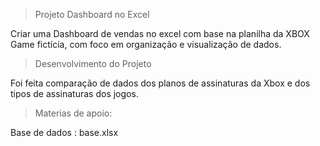 
>Projeto Dashboard no Excel

Criar uma Dashboard de vendas no excel com base na planilha da XBOX Game fictícia, com foco em organização e visualização de dados.


>Desenvolvimento do Projeto

Foi feita comparação de dados dos planos de assinaturas da Xbox e dos tipos de assinaturas dos jogos.

>Materias de apoio:

Base de dados : base.xlsx




